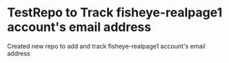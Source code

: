 # TestRepo to Track fisheye-realpage1 account's email address
Created new repo to add and track fisheye-realpage1 account's email address
